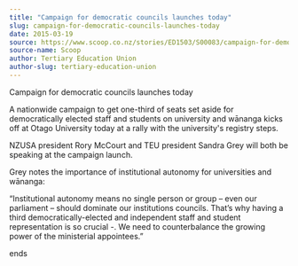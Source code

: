```yaml
---
title: "Campaign for democratic councils launches today"
slug: campaign-for-democratic-councils-launches-today
date: 2015-03-19
source: https://www.scoop.co.nz/stories/ED1503/S00083/campaign-for-democratic-councils-launches-today.htm
source-name: Scoop
author: Tertiary Education Union
author-slug: tertiary-education-union
---
```


<p>Campaign for democratic councils launches today</p>

<p>A nationwide campaign to get one-third of
seats set aside for democratically elected staff and
students on university and wānanga kicks off at Otago
University today at a rally with the university's registry
steps.</p>

<p>NZUSA president Rory McCourt and TEU president
Sandra Grey will both be speaking at the campaign
launch.</p>

<p>Grey notes the importance of institutional
autonomy for universities and wānanga:</p>

<p>“Institutional
autonomy means no single person or group – even our
parliament – should dominate our institutions councils.
That’s why having a third democratically-elected and
independent staff and student representation is so crucial
-. We need to counterbalance the growing power of the
ministerial
appointees.”</p>

<p>ends</p>

